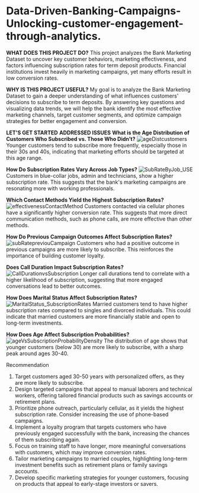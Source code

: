 # Data-Driven-Banking-Campaigns-Unlocking-customer-engagement-through-analytics.

**WHAT DOES THIS PROJECT DO?**
This project analyzes the Bank Marketing Dataset to uncover key customer behaviors, marketing effectiveness, and factors influencing subscription rates for term deposit products.  Financial institutions invest heavily in marketing campaigns, yet many efforts result in low conversion rates. 


**WHY IS THIS PROJECT USEFUL?**
My goal is to analyze the Bank Marketing Dataset to gain a deeper understanding of what influences customers' decisions to subscribe to term deposits. By answering key questions and visualizing data trends, we will help the bank identify the most effective marketing channels, target customer segments, and optimize campaign strategies for better engagement and conversion.


**LET'S GET STARTED**
**ADDRESSED ISSUES**
**What is the Age Distribution of Customers Who Subscribed vs. Those Who Didn’t?**
![ageDistcustomers](https://github.com/user-attachments/assets/d8b05e57-da22-46ca-bce6-512859527440)
Younger customers tend to subscribe more frequently, especially those in their 30s and 40s, indicating that marketing efforts should be targeted at this age range.

**How Do Subscription Rates Vary Across Job Types?**
![SubRateByJob_USE](https://github.com/user-attachments/assets/a34d68e6-9832-48ef-a951-c691e91816b1)
Customers in blue-collar jobs, admin and technicians, show a higher subscription rate. This suggests that the bank's marketing campaigns are resonating more with working professionals.

**Which Contact Methods Yield the Highest Subscription Rates?**
![effectivenessContactMethod](https://github.com/user-attachments/assets/d3d077f6-40df-46a9-bf6c-af741b446fba)
Customers contacted via cellular phones have a significantly higher conversion rate. This suggests that more direct communication methods, such as phone calls, are more effective than other methods.

**How Do Previous Campaign Outcomes Affect Subscription Rates?**
![subRatepreviouCampaign](https://github.com/user-attachments/assets/668ec427-3d2b-45c8-8574-ec9f69505b08)
Customers who had a positive outcome in previous campaigns are more likely to subscribe. This reinforces the importance of building customer loyalty.

**Does Call Duration Impact Subscription Rates?**
![CallDurationvsSubscription](https://github.com/user-attachments/assets/7eb18256-b025-467e-a816-53e719fd36b1)
Longer call durations tend to correlate with a higher likelihood of subscription, suggesting that more engaged conversations lead to better outcomes.

**How Does Marital Status Affect Subscription Rates?**
![MaritalStatus_SubscriptionRates](https://github.com/user-attachments/assets/869a2a12-80fb-4b93-8a84-d8a14499af38)
Married customers tend to have higher subscription rates compared to singles and divorced individuals. This could indicate that married customers are more financially stable and open to long-term investments.

**How Does Age Affect Subscription Probabilities?**
![ageVsSubscriptionProbabilityDensity](https://github.com/user-attachments/assets/5d1fcb20-dd19-4a0d-9187-130d7c9eef55)
The distribution of age shows that younger customers (below 30) are more likely to subscribe, with a sharp peak around ages 30-40.


Recommendation
1. Target customers aged 30-50 years with personalized offers, as they are more likely to subscribe.
2. Design targeted campaigns that appeal to manual laborers and technical workers, offering tailored financial products such as savings accounts or retirement plans.
3. Prioritize phone outreach, particularly cellular, as it yields the highest subscription rate. Consider increasing the use of phone-based campaigns.
4. Implement a loyalty program that targets customers who have previously engaged successfully with the bank, increasing the chances of them subscribing again.
5. Focus on training staff to have longer, more meaningful conversations with customers, which may improve conversion rates.
6. Tailor marketing campaigns to married couples, highlighting long-term investment benefits such as retirement plans or family savings accounts.
7. Develop specific marketing strategies for younger customers, focusing on products that appeal to early-stage investors or savers.
